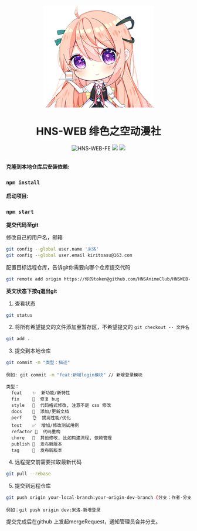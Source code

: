 <div style="text-align:center;margin-bottom: 2rem" align="center">
  <img src="./public/绯空娘avatar-s.png" style="width:300px"/>
</div>

<div align="center">
<h1>HNS-WEB 绯色之空动漫社</h1>
</div>

<div align="center">
  <img src="https://img.shields.io/badge/HNS--WEB--FE-v1.0-%23ff6987" alt="HNS-WEB-FE"/>
  <img src="https://img.shields.io/badge/React-v17.02-%231890ff"/> 
  <img src="https://img.shields.io/badge/React--router-v6.3.2-1890ff"/>
</div>

<br/>

**克隆到本地仓库后安装依赖:**

### `npm install`

**启动项目:**

### `npm start`

**提交代码至git**

修改自己的用户名，邮箱

```bash
git config --global user.name '米洛'
git config --global user.email kiritoasu@163.com
```

配置目标远程仓库，告诉git你需要向哪个仓库提交代码

```bash
git remote add origin https://你的token@github.com/HNSAnimeClub/HNSWEB-FRONT-END.git
```

**英文状态下按q退出git**

1. 查看状态

```bash
git status
```

2. 将所有希望提交的文件添加至暂存区，不希望提交的 `git checkout -- 文件名`

```bash
git add .
```

3. 提交到本地仓库

```bash
git commit -m "类型：描述"

例如: git commit -m "feat:新增login模块" // 新增登录模块
```

```
类型：
  feat    ✨  新功能/新特性
  fix     🐛  修复 bug
  style   💄  代码格式修改, 注意不是 css 修改
  docs    📝  添加/更新文档
  perf    👌  提高性能/优化
  test    ✅  增加/修改测试用例
  refactor 🎨  代码重构
  chore   🎨  其他修改, 比如构建流程, 依赖管理
  publish 🚀  发布新版本
  tag     📌  发布新版本
```

4. 远程提交前需要拉取最新代码

```bash
git pull --rebase
```

5. 提交到远程仓库

```bash
git push origin your-local-branch:your-origin-dev-branch (分支：作者-分支描述)

例如：git push origin dev:米洛-新增登录
```

提交完成后在github 上发起mergeRequest，通知管理员合并分支。
